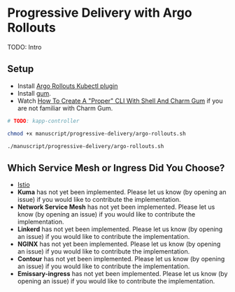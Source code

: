 # Progressive Delivery with Argo Rollouts

TODO: Intro

## Setup

* Install [Argo Rollouts Kubectl plugin](https://argo-rollouts.readthedocs.io/en/stable/installation/#manual)
* Install [gum](https://github.com/charmbracelet/gum#installation).
* Watch [How To Create A "Proper" CLI With Shell And Charm Gum](https://youtu.be/U8zCHA-9VLA) if you are not familiar with Charm Gum.

```bash
# TODO: kapp-controller

chmod +x manuscript/progressive-delivery/argo-rollouts.sh

./manuscript/progressive-delivery/argo-rollouts.sh
```

## Which Service Mesh or Ingress Did You Choose?

* [Istio](istio.md)
* **Kuma** has not yet been implemented. Please let us know (by opening an issue) if you would like to contribute the implementation.
* **Network Service Mesh** has not yet been implemented. Please let us know (by opening an issue) if you would like to contribute the implementation.
* **Linkerd** has not yet been implemented. Please let us know (by opening an issue) if you would like to contribute the implementation.
* **NGINX** has not yet been implemented. Please let us know (by opening an issue) if you would like to contribute the implementation.
* **Contour** has not yet been implemented. Please let us know (by opening an issue) if you would like to contribute the implementation.
* **Emissary-ingress** has not yet been implemented. Please let us know (by opening an issue) if you would like to contribute the implementation.
